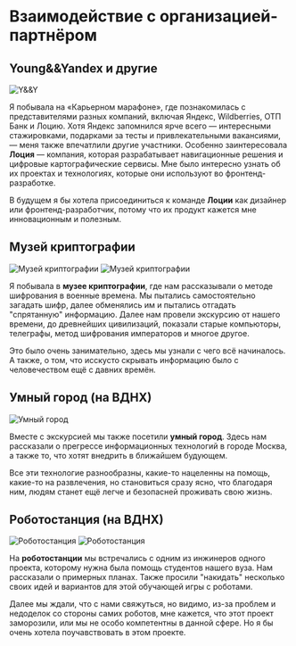 # Взаимодействие с организацией-партнёром

## Young&&Yandex и другие

![Y&&Y](/docs/img/0.jpg)

Я побывала на «Карьерном марафоне», где познакомилась с представителями разных компаний, включая Яндекс, Wildberries, ОТП Банк и Лоцию. Хотя Яндекс запомнился ярче всего — интересными стажировками, подарками за тесты и привлекательными вакансиями, — меня также впечатлили другие участники. Особенно заинтересовала **Лоция** — компания, которая разрабатывает навигационные решения и цифровые картографические сервисы. Мне было интересно узнать об их проектах и технологиях, которые они используют во фронтенд-разработке.  

В будущем я бы хотела присоединиться к команде **Лоции** как дизайнер или фронтенд-разработчик, потому что их продукт кажется мне инновационным и полезным. 

## Музей криптографии
![Музей криптографии](/docs/img/1.jpg)
![Музей криптографии](/docs/img/2.jpg)

Я побывала в **музее криптографии**, где нам рассказывали о методе шифрования в военные времена. Мы пытались самостоятельно загадать шифр, далее обменялись им и пытались отгадать "спрятанную" информацию. Далее нам провели экскурсию от нашего времени, до древнейших цивилизаций, показали старые компьюторы, телеграфы, метод шифрования императоров и многое другое.

Это было очень занимательно, здесь мы узнали с чего всё начиналось. А также, о том, что исскусто скрывать информацию было с человечеством ещё с давних времён.

## Умный город (на ВДНХ)
![Умный город](/docs/img/3.jpg)

Вместе с экскурсией мы также посетили **умный город**. Здесь нам рассказали о прегрессе информационных технологий в городе Москва, а также то, что хотят внедрить в ближайшем будующем. 

Все эти технологие разнообразны, какие-то нацеленны на помощь, какие-то на развлечения, но становиться сразу ясно, что благодаря ним, людям станет ещё легче и безопасней проживать свою жизнь.

## Роботостанция (на ВДНХ)
![Роботостанция](/docs/img/5.jpg)
![Роботостанция](/docs/img/6.jpg)

На **роботостанции** мы встречались с одним из инжинеров одного проекта, которому нужна была помощь студентов нашего вуза. Нам рассказали о примерных планах. Также просили "накидать" несколько своих идей и вариантов для этой обучающей игры с роботами.

Далее мы ждали, что с нами свяжуться, но видимо, из-за проблем и недоделок со стороны самих роботов, мне кажется, что этот проект заморозили, или мы не особо компетентны в данной сфере. Но я бы очень хотела поучавствовать в этом проекте.
